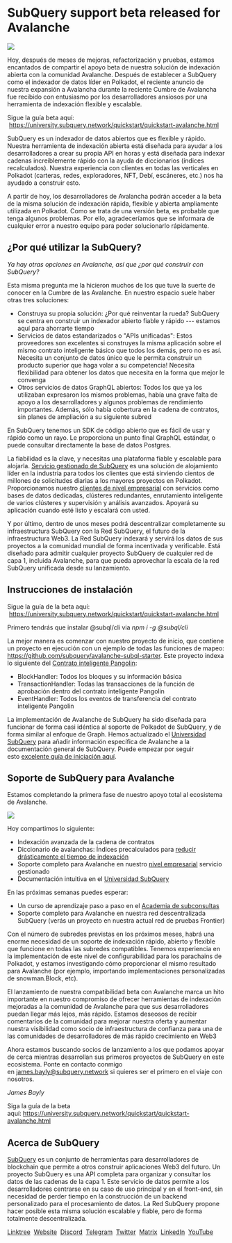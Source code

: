 # SubQuery support beta released for Avalanche

![](https://miro.medium.com/max/1400/1*BiJaESR69-vDimBJmXhQvw.png)

Hoy, después de meses de mejoras, refactorización y pruebas, estamos encantados de compartir el apoyo beta de nuestra solución de indexación abierta con la comunidad Avalanche. Después de establecer a SubQuery como el indexador de datos líder en Polkadot, el reciente anuncio de nuestra expansión a Avalancha durante la reciente Cumbre de Avalancha fue recibido con entusiasmo por los desarrolladores ansiosos por una herramienta de indexación flexible y escalable.

Sigue la guía beta aquí:  https://university.subquery.network/quickstart/quickstart-avalanche.html

SubQuery es un indexador de datos abiertos que es flexible y rápido. Nuestra herramienta de indexación abierta está diseñada para ayudar a los desarrolladores a crear su propia API en horas y está diseñada para indexar cadenas increíblemente rápido con la ayuda de diccionarios (índices recalculados). Nuestra experiencia con clientes en todas las verticales en Polkadot (carteras, redes, exploradores, NFT, Debí, escáneres, etc.) nos ha ayudado a construir esto.

A partir de hoy, los desarrolladores de Avalancha podrán acceder a la beta de la misma solución de indexación rápida, flexible y abierta ampliamente utilizada en Polkadot. Como se trata de una versión beta, es probable que tenga algunos problemas. Por ello, agradeceríamos que se informara de cualquier error a nuestro equipo para poder solucionarlo rápidamente.

## ¿Por qué utilizar la SubQuery?

_Ya hay otras opciones en Avalanche, así que ¿por qué construir con SubQuery?_

Esta misma pregunta me la hicieron muchos de los que tuve la suerte de conocer en la Cumbre de las Avalanche. En nuestro espacio suele haber otras tres soluciones:

- Construya su propia solución: ¿Por qué reinventar la rueda? SubQuery se centra en construir un indexador abierto fiable y rápido --- estamos aquí para ahorrarte tiempo
- Servicios de datos estandarizados o "APIs unificadas": Estos proveedores son excelentes si construyes la misma aplicación sobre el mismo contrato inteligente básico que todos los demás, pero no es así. Necesita un conjunto de datos único que le permita construir un producto superior que haga volar a su competencia! Necesita flexibilidad para obtener los datos que necesita en la forma que mejor le convenga
- Otros servicios de datos GraphQL abiertos: Todos los que ya los utilizaban expresaron los mismos problemas, había una grave falta de apoyo a los desarrolladores y algunos problemas de rendimiento importantes. Además, sólo había cobertura en la cadena de contratos, sin planes de ampliación a su siguiente subred

En SubQuery tenemos un SDK de código abierto que es fácil de usar y rápido como un rayo. Le proporciona un punto final GraphQL estándar, o puede consultar directamente la base de datos Postgres.

La fiabilidad es la clave, y necesitas una plataforma fiable y escalable para alojarla. [Servicio gestionado de SubQuery](https://subquery.network/managedservices) es una solución de alojamiento líder en la industria para todos los clientes que está sirviendo cientos de millones de solicitudes diarias a los mayores proyectos en Polkadot. Proporcionamos nuestro [clientes de nivel empresarial](./20211228-enterprise-hosted.md) con servicios como bases de datos dedicadas, clústeres redundantes, enrutamiento inteligente de varios clústeres y supervisión y análisis avanzados. Apoyará su aplicación cuando esté listo y escalará con usted.

Y por último, dentro de unos meses podrá descentralizar completamente su infraestructura SubQuery con la Red SubQuery, el futuro de la infraestructura Web3. La Red SubQuery indexará y servirá los datos de sus proyectos a la comunidad mundial de forma incentivada y verificable. Está diseñado para admitir cualquier proyecto SubQuery de cualquier red de capa 1, incluida Avalanche, para que pueda aprovechar la escala de la red SubQuery unificada desde su lanzamiento.

## Instrucciones de instalación

Sigue la guía de la beta aquí:  https://university.subquery.network/quickstart/quickstart-avalanche.html

Primero tendrás que instalar @subql/cli via *npm i -g @subql/cli*

La mejor manera es comenzar con nuestro proyecto de inicio, que contiene un proyecto en ejecución con un ejemplo de todas las funciones de mapeo: https://github.com/subquery/avalanche-subql-starter. Este proyecto indexa lo siguiente del [Contrato inteligente Pangolin](https://snowtrace.io/token/0x60781c2586d68229fde47564546784ab3faca982):

- BlockHandler: Todos los bloques y su información básica
- TransactionHandler: Todas las transacciones de la función de aprobación dentro del contrato inteligente Pangolin
- EventHandler: Todos los eventos de transferencia del contrato inteligente Pangolin

La implementación de Avalanche de SubQuery ha sido diseñada para funcionar de forma casi idéntica al soporte de Polkadot de SubQuery, y de forma similar al enfoque de Graph. Hemos actualizado el [Universidad SubQuery](https://university.subquery.network/build/introduction.html) para añadir información específica de Avalanche a la documentación general de SubQuery. Puede empezar por seguir esto [excelente guía de iniciación aquí](https://university.subquery.network/quickstart/quickstart-avalanche.html).

## Soporte de SubQuery para Avalanche

Estamos completando la primera fase de nuestro apoyo total al ecosistema de Avalanche.

![](https://miro.medium.com/max/1400/0*GUKZJfJCz1nB_3zc)

Hoy compartimos lo siguiente:

- Indexación avanzada de la cadena de contratos
- Diccionario de avalanchas: Índices precalculados para [reducir drásticamente el tiempo de indexación](./20210630-SubQuery-Just-Got-a-lot-Faster-with-the-Dictionary.md)
- Soporte completo para Avalanche en nuestro [nivel empresarial](./20211228-enterprise-hosted.md) servicio gestionado
- Documentación intuitiva en el [Universidad SubQuery](https://university.subquery.network/)

En las próximas semanas puedes esperar:

- Un curso de aprendizaje paso a paso en el [Academia de subconsultas](./20211018-subquery-launches-the-subquery-academy.md)
- Soporte completo para Avalanche en nuestra red descentralizada SubQuery (verás un proyecto en nuestra actual red de pruebas Frontier)

Con el número de subredes previstas en los próximos meses, habrá una enorme necesidad de un soporte de indexación rápido, abierto y flexible que funcione en todas las subredes compatibles. Tenemos experiencia en la implementación de este nivel de configurabilidad para los parachains de Polkadot, y estamos investigando cómo proporcionar el mismo resultado para Avalanche (por ejemplo, importando implementaciones personalizadas de snowman.Block, etc).

El lanzamiento de nuestra compatibilidad beta con Avalanche marca un hito importante en nuestro compromiso de ofrecer herramientas de indexación mejoradas a la comunidad de Avalanche para que sus desarrolladores puedan llegar más lejos, más rápido. Estamos deseosos de recibir comentarios de la comunidad para mejorar nuestra oferta y aumentar nuestra visibilidad como socio de infraestructura de confianza para una de las comunidades de desarrolladores de más rápido crecimiento en Web3

Ahora estamos buscando socios de lanzamiento a los que podamos apoyar de cerca mientras desarrollan sus primeros proyectos de SubQuery en este ecosistema. Ponte en contacto conmigo en james.bayly@subquery.network si quieres ser el primero en el viaje con nosotros.

_James Bayly_

Siga la guía de la beta aquí: https://university.subquery.network/quickstart/quickstart-avalanche.html

## Acerca de SubQuery

[SubQuery](https://subquery.network/) es un conjunto de herramientas para desarrolladores de blockchain que permite a otros construir aplicaciones Web3 del futuro. Un proyecto SubQuery es una API completa para organizar y consultar los datos de las cadenas de la capa 1. Este servicio de datos permite a los desarrolladores centrarse en su caso de uso principal y en el front-end, sin necesidad de perder tiempo en la construcción de un backend personalizado para el procesamiento de datos. La Red SubQuery propone hacer posible esta misma solución escalable y fiable, pero de forma totalmente descentralizada.

[Linktree](https://linktr.ee/subquerynetwork)  [Website](https://subquery.network/)  [Discord](https://discord.com/invite/78zg8aBSMG)  [Telegram](https://t.me/subquerynetwork)  [Twitter](https://twitter.com/subquerynetwork)  [Matrix](https://matrix.to/#/#subquery:matrix.org)  [LinkedIn](https://www.linkedin.com/company/subquery)  [YouTube](https://www.youtube.com/channel/UCi1a6NUUjegcLHDFLr7CqLw)
